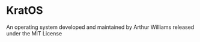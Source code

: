 # KratOS
An operating system developed and maintained by Arthur Williams released under the MIT License
